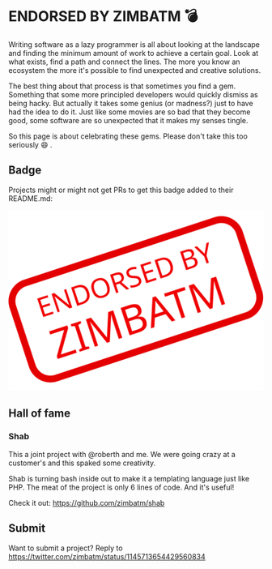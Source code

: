 # ENDORSED BY ZIMBATM :bomb:

Writing software as a lazy programmer is all about looking at the landscape
and finding the minimum amount of work to achieve a certain goal. Look at what
exists, find a path and connect the lines. The more you know an ecosystem the
more it's possible to find unexpected and creative solutions.

The best thing about that process is that sometimes you find a gem. Something
that some more principled developers would quickly dismiss as being hacky. But
actually it takes some genius (or madness?) just to have had the idea to do
it. Just like some movies are so bad that they become good, some software are
so unexpected that it makes my senses tingle.

So this page is about celebrating these gems. Please don't take this too
seriously :smile: .

## Badge

Projects might or might not get PRs to get this badge added to their
README.md:

[![endorsed by zimbatm](./endorsed.svg)](https://zimbatm.com/endorsed/)

## Hall of fame

### Shab

This a joint project with @roberth and me. We were going crazy at a customer's
and this spaked some creativity.

Shab is turning bash inside out to make it a templating language just like
PHP. The meat of the project is only 6 lines of code. And it's useful!

Check it out: https://github.com/zimbatm/shab

## Submit

Want to submit a project? Reply to
https://twitter.com/zimbatm/status/1145713654429560834

